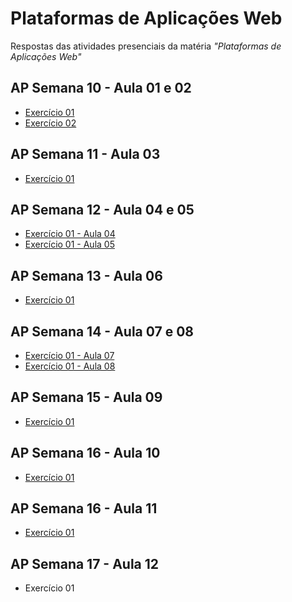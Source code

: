 # Plataformas de Aplicações Web
Respostas das atividades presenciais da matéria *"Plataformas de Aplicações Web"* 

## AP Semana 10 - Aula 01 e 02
* [Exercício 01](https://github.com/felipemadu13/IMD-UFRN/blob/235a7884bdb1bdffc93037c22923dcfddbdfef99/Plataformas%20de%20Aplica%C3%A7%C3%B5es%20Web/Semana%2010/WEB_A01_Q01_Q02/WEB_A01_Q01.html)
* [Exercício 02](https://github.com/felipemadu13/IMD-UFRN/blob/4c037b977183e36cc4e8cba0150ce061297c7c22/Plataformas%20de%20Aplica%C3%A7%C3%B5es%20Web/Semana%2010/WEB_A01_Q01_Q02/WEB_A01_Q02.html)

## AP Semana 11 - Aula 03
* [Exercício 01](https://github.com/felipemadu13/IMD-UFRN/blob/146e2e0b06a203f53e05887647a560c055a5f71f/Plataformas%20de%20Aplica%C3%A7%C3%B5es%20Web/Semana%2011/WEB_A03_Q01/index.html)

## AP Semana 12 - Aula 04 e 05
* [Exercício 01 - Aula 04](https://github.com/felipemadu13/IMD-UFRN/blob/9910eed5ae3982a1cc8775fa7dbadaba73e09541/Plataformas%20de%20Aplica%C3%A7%C3%B5es%20Web/Semana%2012/WEB_A04_Q01/views/pages/homepage.ejs)
* [Exercício 01 - Aula 05](https://github.com/felipemadu13/IMD-UFRN/blob/9910eed5ae3982a1cc8775fa7dbadaba73e09541/Plataformas%20de%20Aplica%C3%A7%C3%B5es%20Web/Semana%2012/WEB_A05_Q01/index.php)

## AP Semana 13 - Aula 06
* [Exercício 01](https://github.com/felipemadu13/IMD-UFRN/blob/800edebbf8d9ae68be96790d5543fa284ba6a95b/Plataformas%20de%20Aplica%C3%A7%C3%B5es%20Web/Semana%2013/WEB_A06_Q01/index.js)

## AP Semana 14 - Aula 07 e 08
* [Exercício 01 - Aula 07](https://github.com/felipemadu13/IMD-UFRN/blob/4933f766b2e0aab9816c047bd3fc1ee9dd5c2de0/Plataformas%20de%20Aplica%C3%A7%C3%B5es%20Web/Semana%2014/WEB_A07_Q01/WEB_A07_Q01/index.js)
* [Exercício 01 - Aula 08](https://github.com/felipemadu13/IMD-UFRN/tree/4933f766b2e0aab9816c047bd3fc1ee9dd5c2de0/Plataformas%20de%20Aplica%C3%A7%C3%B5es%20Web/Semana%2014/WEB_A08_Q01/WEB_A08_Q01)

## AP Semana 15 - Aula 09
* [Exercício 01](https://github.com/felipemadu13/IMD-UFRN/blob/4600d5bc599596ab19d868df82dbe111dc828f9b/Plataformas%20de%20Aplica%C3%A7%C3%B5es%20Web/Semana%2015/WEB_A09_Q01/admin/app.js)

## AP Semana 16 - Aula 10
* [Exercício 01](https://github.com/felipemadu13/IMD-UFRN/blob/045d7538005c204d46e8557931373b6f3a08dcd7/Plataformas%20de%20Aplica%C3%A7%C3%B5es%20Web/Semana%2016/WEB_A10_Q01/admin/app.js)

## AP Semana 16 - Aula 11
* [Exercício 01](https://github.com/felipemadu13/IMD-UFRN/blob/045d7538005c204d46e8557931373b6f3a08dcd7/Plataformas%20de%20Aplica%C3%A7%C3%B5es%20Web/Semana%2016/WEB_A11_Q01/app.js)

## AP Semana 17 - Aula 12
* Exercício 01 
